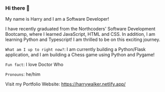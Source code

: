### Hi there 👋
My name is Harry and I am a Software Developer! 

I have recently graduated from the Northcoders' Software Development Bootcamp, where I learned JavaScript, HTML and CSS. In addition, I am learning Python and Typescript! I am thrilled to be on this exciting journey.

`What am I up to right now?`: I am currently building a Python/Flask application, and I am building a Chess game using Python and Pygame!

`Fun fact`: I love Doctor Who

`Pronouns`: he/him

Visit my Portfolio Website: https://harrywalker.netlify.app/




<!--
**HarryW217/HarryW217** is a ✨ _special_ ✨ repository because its `README.md` (this file) appears on your GitHub profile.

Here are some ideas to get you started:

- 🔭 I’m currently working on ...
- 🌱 I’m currently learning ...
- 👯 I’m looking to collaborate on ...
- 🤔 I’m looking for help with ...
- 💬 Ask me about ...
- 📫 How to reach me: ...
- 😄 Pronouns: ...
- ⚡ Fun fact: ...
-->
